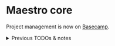 # Maestro core

Project management is now on [Basecamp](https://3.basecamp.com/5877831/projects/41721702).

<details>
<summary>Previous TODOs & notes</summary>

## TODO

- [x] Implement real-time EME request
- [x] Test EME OSC output
- [x] EME request sender channel

### Major

- [x] Gesture information receiver

OSC receiver for hand gesture data from Touch Designer

- [x] MIDI representation

Representation of MIDI data with functions for converting to MIDI bytes, and
methods for sending to MIDI ports

- [x] EME requests

Representation, validation, and serialisation of EME requests.

- [x] Timer thread

Type for spawning a thread which calls periodically calls a job, with
relatively precise timing.

- [x] MIDI sender thread

Timer thread which periodically sends a collection of MIDI data to a MIDI port.

- [x] OSC sender thread

Timer thread which periodically sends OSC requests to the EME **if** there is
an EME request available.

- [x] Parameter management

System which transforms hand gesture information into a collection of MIDI and
EME requests. Posts EME requests via an `mpsc` channel, and MIDI request via a
triple buffer?

There are two approaches to updating MIDI information for Ableton.

The first method is to collect *all* MIDI CC/notes and their current values,
and send all of them every time the MIDI timer thread calls its send callback.
This could use a triple buffer and is relative easy to implement, but does
require sending a lot of requests, and that Ableton has to consume a large
number of MIDI changes at a high rate.

The second method is to collect only the *deltas* for all MIDI CC/notes. This
means that all default values need to be sent initially, and then whenever a
particular MIDI value is update it is "marked" to be sent to the MIDI port.
This potentially means that less MIDI events need to be sent each time the MIDI
timer thread calls its callback, and that Ableton has less MIDI data to consume
overall. But it requires a bit more work within the parameter system.

It is important to consider that parameters will be continuously smoothed — but
not necessarily all parameters will be used at one time. So perhaps the second
method could be employed — and if a large number of parameters need to be
updated, then a large number get marked and the MIDI send thread just sends all
of them.

- [x] Parameter update/interpolation thread

The parameter system will likely need to smooth/interpolate its parameters over
time in order to ensure smooth changes in MIDI/OSC data. This means that all
parameters need to be updated at a relatively high rate — ideally *at least*
the rate of the MIDI sending thread.

This thread will keep track of a delta time as to smooth all parameters over
time, and will transform the information from the gesture information into each
MIDI/OSC parameter. It marks all parameters which are modified, and then pushes
all of them into a queue or buffer which is then picked up by the MIDI/OSC
sender thread. A `mpsc` channel or triple buffer could be use — but as the
changes would be consumed, it probably makes sense to use a channel.

## Structure

### Program receivers

- Gesture data via OSC -> `OSCReceiver`

### Program senders

- Parameter data via MIDI -> `MIDISender`
- EME data via OSC -> `EMERequestOSCSender`

### Internal channels

- Gesture information from "hands" to "parameters" (triple buffer)
- MIDI information from "parameter system" to "midi sender" (mpsc)
- EME information from "parameter system" to "osc sender" (mpsc)

</details>
